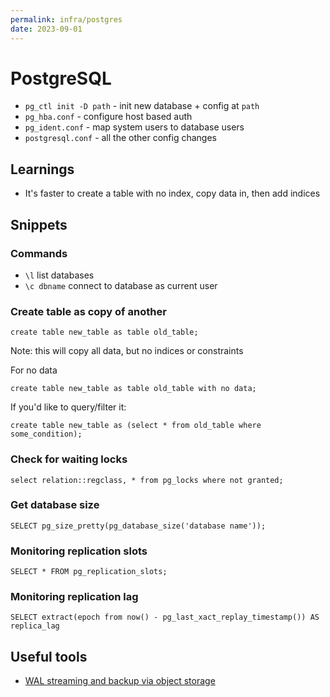 ```yaml
---
permalink: infra/postgres
date: 2023-09-01
---
```

# PostgreSQL

- `pg_ctl init -D path` - init new database + config at `path`
- `pg_hba.conf` - configure host based auth
- `pg_ident.conf` - map system users to database users
- `postgresql.conf` - all the other config changes

## Learnings
- It's faster to create a table with no index, copy data in, then add indices

## Snippets

### Commands

- `\l` list databases
- `\c dbname` connect to database as current user

### Create table as copy of another
```
create table new_table as table old_table;
```
Note: this will copy all data, but no indices or constraints

For no data

```
create table new_table as table old_table with no data;
```

If you'd like to query/filter it:

```
create table new_table as (select * from old_table where some_condition);
```

### Check for waiting locks
```
select relation::regclass, * from pg_locks where not granted;
```

### Get database size

```
SELECT pg_size_pretty(pg_database_size('database name'));
```

### Monitoring replication slots
```
SELECT * FROM pg_replication_slots;
```

### Monitoring replication lag
```
SELECT extract(epoch from now() - pg_last_xact_replay_timestamp()) AS replica_lag
```


## Useful tools
- [WAL streaming and backup via object storage](https://github.com/wal-g/wal-g)
